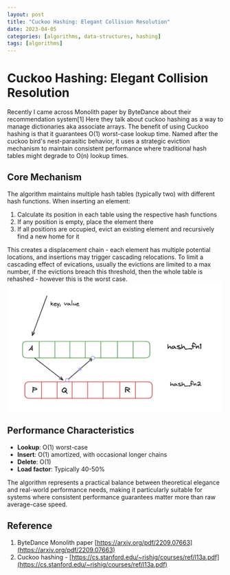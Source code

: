 ```yaml
---
layout: post
title: "Cuckoo Hashing: Elegant Collision Resolution"
date: 2023-04-05
categories: [algorithms, data-structures, hashing]
tags: [algorithms]
---
```


# Cuckoo Hashing: Elegant Collision Resolution

Recently I came across Monolith paper by ByteDance about their recommendation system[1]
Here they talk about cuckoo hashing as a way to manage dictionaries aka associate arrays.
The benefit of using Cuckoo hashing is that it guarantees O(1) worst-case lookup time.
Named after the cuckoo bird's nest-parasitic behavior, it uses a strategic eviction mechanism to maintain consistent performance where traditional hash tables might degrade to O(n) lookup times.

## Core Mechanism

The algorithm maintains multiple hash tables (typically two) with different hash functions. When inserting an element:

1. Calculate its position in each table using the respective hash functions
2. If any position is empty, place the element there
3. If all positions are occupied, evict an existing element and recursively find a new home for it

This creates a displacement chain - each element has multiple potential locations, and insertions may trigger cascading relocations. To limit a cascading effect of evications, usually the evictions are limited to a max number, if the evictions breach this threshold, then the whole table is rehashed - however this is the worst case.
<br>
<img src="/assets/post_images/cuckoo-hashing.png" alt="Cuckoo hashing" width="500" height="300">

## Performance Characteristics

* **Lookup**: O(1) worst-case
* **Insert**: O(1) amortized, with occasional longer chains
* **Delete**: O(1)
* **Load factor**: Typically 40-50%

The algorithm represents a practical balance between theoretical elegance and real-world performance needs, making it particularly suitable for systems where consistent performance guarantees matter more than raw average-case speed.

## Reference

1. ByteDance Monolith paper [https://arxiv.org/pdf/2209.07663](https://arxiv.org/pdf/2209.07663)
2. Cuckoo hashing - [https://cs.stanford.edu/~rishig/courses/ref/l13a.pdf](https://cs.stanford.edu/~rishig/courses/ref/l13a.pdf)
